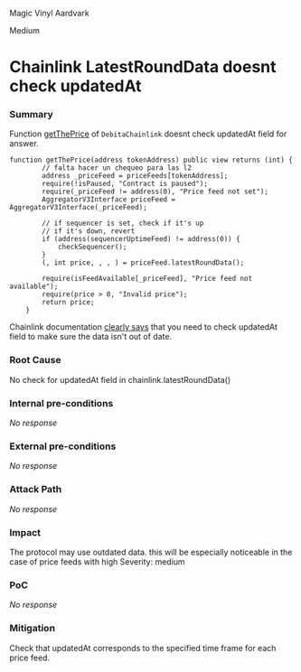 Magic Vinyl Aardvark

Medium

# Chainlink LatestRoundData doesnt check updatedAt

### Summary

Function [getThePrice](https://github.com/sherlock-audit/2024-11-debita-finance-v3/blob/main/Debita-V3-Contracts/contracts/oracles/DebitaChainlink.sol#L30) of `DebitaChainlink` doesnt check updatedAt field for answer. 

```solidity
function getThePrice(address tokenAddress) public view returns (int) {
        // falta hacer un chequeo para las l2
        address _priceFeed = priceFeeds[tokenAddress];
        require(!isPaused, "Contract is paused");
        require(_priceFeed != address(0), "Price feed not set");
        AggregatorV3Interface priceFeed = AggregatorV3Interface(_priceFeed);

        // if sequencer is set, check if it's up
        // if it's down, revert
        if (address(sequencerUptimeFeed) != address(0)) {
            checkSequencer();
        }
        (, int price, , , ) = priceFeed.latestRoundData();

        require(isFeedAvailable[_priceFeed], "Price feed not available");
        require(price > 0, "Invalid price");
        return price;
    }
```

Chainlink documentation [clearly says](https://docs.chain.link/data-feeds#check-the-timestamp-of-the-latest-answer) that you need to check updatedAt field to make sure the data isn't out of date.

### Root Cause

No check for updatedAt field in chainlink.latestRoundData()

### Internal pre-conditions

_No response_

### External pre-conditions

_No response_

### Attack Path

_No response_

### Impact

The protocol may use outdated data. this will be especially noticeable in the case of price feeds with high
Severity: medium

### PoC

_No response_

### Mitigation

Check that updatedAt corresponds to the specified time frame for each price feed.